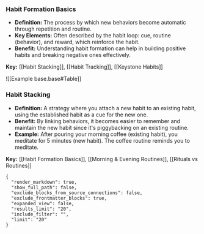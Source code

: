 ### Habit Formation Basics

- **Definition:** The process by which new behaviors become automatic through repetition and routine.
- **Key Elements:** Often described by the habit loop: cue, routine (behavior), and reward, which reinforce the habit.
- **Benefit:** Understanding habit formation can help in building positive habits and breaking negative ones effectively.

**Key:** [[Habit Stacking]], [[Habit Tracking]], [[Keystone Habits]]

![[Example base.base#Table]]
### Habit Stacking

- **Definition:** A strategy where you attach a new habit to an existing habit, using the established habit as a cue for the new one.
- **Benefit:** By linking behaviors, it becomes easier to remember and maintain the new habit since it's piggybacking on an existing routine.
- **Example:** After pouring your morning coffee (existing habit), you meditate for 5 minutes (new habit). The coffee routine reminds you to meditate.

**Key:** [[Habit Formation Basics]], [[Morning & Evening Routines]], [[Rituals vs Routines]]


```smart-connections
{
  "render_markdown": true,
  "show_full_path": false,
  "exclude_blocks_from_source_connections": false,
  "exclude_frontmatter_blocks": true,
  "expanded_view": false,
  "results_limit": "20",
  "include_filter": "",
  "limit": "20"
}
```


